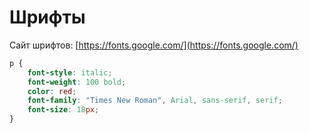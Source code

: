# Шрифты

Сайт шрифтов: [https://fonts.google.com/](https://fonts.google.com/)

```css
p {
    font-style: italic;
    font-weight: 100 bold;
    color: red;
    font-family: "Times New Roman", Arial, sans-serif, serif;
    font-size: 18px;
}
```
